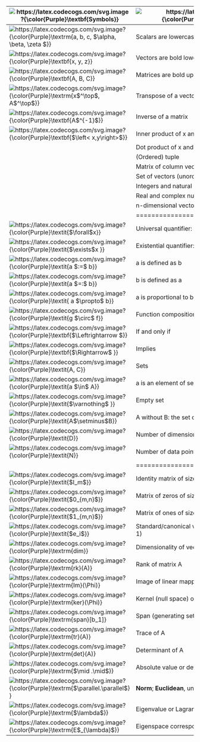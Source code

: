 | <img src="https://latex.codecogs.com/svg.image?{\color{Purple}\textbf{Symbols}}" title="https://latex.codecogs.com/svg.image?{\color{Purple}\textbf{Symbols}}"  align="center" />  |<img src="https://latex.codecogs.com/svg.image?{\color{Purple}\textbf{Typical&space;Meaning}}" title="https://latex.codecogs.com/svg.image?{\color{Purple}\textbf{Typical Meaning}}" align="center" />                                                                |
|---|----------------------------------------------------------------|
| <img src="https://latex.codecogs.com/svg.image?{\color{Purple}\textrm{a,&space;b,&space;c,&space;$\alpha,&space;\beta,&space;\zeta&space;$}}" title="https://latex.codecogs.com/svg.image?{\color{Purple}\textrm{a, b, c, $\alpha, \beta, \zeta $}}" />  | Scalars are lowercase                                          |
| <img src="https://latex.codecogs.com/svg.image?{\color{Purple}\textbf{x,&space;y,&space;z}}" title="https://latex.codecogs.com/svg.image?{\color{Purple}\textbf{x, y, z}}" />  | Vectors are bold lowercase                                     |
|<img src="https://latex.codecogs.com/svg.image?{\color{Purple}\textbf{A,&space;B,&space;C}}" title="https://latex.codecogs.com/svg.image?{\color{Purple}\textbf{A, B, C}}" />   | Matrices are bold uppercase                                    |
| <img src="https://latex.codecogs.com/svg.image?{\color{Purple}\textrm{x$^\top$,&space;A$^\top$}}" title="https://latex.codecogs.com/svg.image?{\color{Purple}\textrm{x$^\top$, A$^\top$}}" />  | Transpose of a vector or matrix                                |
| <img src="https://latex.codecogs.com/svg.image?{\color{Purple}\textbf{A$^{-1}$}}" title="https://latex.codecogs.com/svg.image?{\color{Purple}\textbf{A$^{-1}$}}" />  | Inverse of a matrix                                            |
| <img src="https://latex.codecogs.com/svg.image?{\color{Purple}\textbf{$\left<&space;x,y\right>$}}" title="https://latex.codecogs.com/svg.image?{\color{Purple}\textbf{$\left< x,y\right>$}}" />  | Inner product of x and y                                       |
|   | Dot product of x and y                                         |
|   | (Ordered) tuple                                                |
|   | Matrix of column vectors stacked horizontally                  |
|   | Set of vectors (unordered)                                     |
|   | Integers and natural numbers, respectively                     |
|   | Real and complex numbers, respectively                         |
|   | n-dimensional vector space of real numbers                     |
|   | ==========================================                     |
|<img src="https://latex.codecogs.com/svg.image?{\color{Purple}\textit{$\forall$x}}" title="https://latex.codecogs.com/svg.image?{\color{Purple}\textit{$\forall$x}}" />   | Universal quantifier: for all x                                |
|<img src="https://latex.codecogs.com/svg.image?{\color{Purple}\textit{$\exists$x&space;}}" title="https://latex.codecogs.com/svg.image?{\color{Purple}\textit{$\exists$x }}" />   | Existential quantifier: there exists x                         |
|<img src="https://latex.codecogs.com/svg.image?{\color{Purple}\textit{a&space;$:=$&space;b}}" title="https://latex.codecogs.com/svg.image?{\color{Purple}\textit{a $:=$ b}}" />   | a is defined as b                                              |
| <img src="https://latex.codecogs.com/svg.image?{\color{Purple}\textit{a&space;$=:$&space;b}}&space;" title="https://latex.codecogs.com/svg.image?{\color{Purple}\textit{a $=:$ b}} " />  | b is defined as a                                              |
|<img src="https://latex.codecogs.com/svg.image?{\color{Purple}\textit{&space;a&space;$\propto$&space;b}}" title="https://latex.codecogs.com/svg.image?{\color{Purple}\textit{ a $\propto$ b}}" />   | a is proportional to b, i.e., a = constant  b                  |
|<img src="https://latex.codecogs.com/svg.image?{\color{Purple}\textit{g&space;$\circ$&space;f}}" title="https://latex.codecogs.com/svg.image?{\color{Purple}\textit{g $\circ$ f}}" />   | Function composition: “g after f”                              |
| <img src="https://latex.codecogs.com/svg.image?{\color{Purple}\textbf{$\Leftrightarrow&space;$}}" title="https://latex.codecogs.com/svg.image?{\color{Purple}\textbf{$\Leftrightarrow $}}" />  | If and only if                                                 |
| <img src="https://latex.codecogs.com/svg.image?{\color{Purple}\textbf{$\Rightarrow$&space;}}" title="https://latex.codecogs.com/svg.image?{\color{Purple}\textbf{$\Rightarrow$ }}" />  | Implies                                                        |
|<img src="https://latex.codecogs.com/svg.image?{\color{Purple}\textit{A,&space;C}}" title="https://latex.codecogs.com/svg.image?{\color{Purple}\textit{A, C}}" />   | Sets                                                           |
| <img src="https://latex.codecogs.com/svg.image?{\color{Purple}\textit{a&space;$\in$&space;A}}" title="https://latex.codecogs.com/svg.image?{\color{Purple}\textit{a $\in$ A}}" />  | a is an element of set A                                       |
| <img src="https://latex.codecogs.com/svg.image?{\color{Purple}\textit{$\varnothing$&space;}}" title="https://latex.codecogs.com/svg.image?{\color{Purple}\textit{$\varnothing$ }}" />  | Empty set                                                      |
|<img src="https://latex.codecogs.com/svg.image?{\color{Purple}\textit{A$\setminus$B}}" title="https://latex.codecogs.com/svg.image?{\color{Purple}\textit{A$\setminus$B}}" />   | A without B: the set of elements in A but not in B             |
| <img src="https://latex.codecogs.com/svg.image?{\color{Purple}\textit{D}}" title="https://latex.codecogs.com/svg.image?{\color{Purple}\textit{D}}" />  | Number of dimensions; indexed by d = 1,...,D                   |
|<img src="https://latex.codecogs.com/svg.image?{\color{Purple}\textit{N}}" title="https://latex.codecogs.com/svg.image?{\color{Purple}\textit{N}}" />   | Number of data points; indexed by n = 1,...,N                  |
|   | ============================================                   |
| <img src="https://latex.codecogs.com/svg.image?{\color{Purple}\textit{$I_m$}}" title="https://latex.codecogs.com/svg.image?{\color{Purple}\textit{$I_m$}}" />  | Identity matrix of size m  m                                   |
|<img src="https://latex.codecogs.com/svg.image?{\color{Purple}\textit{$0_{m,n}$}}" title="https://latex.codecogs.com/svg.image?{\color{Purple}\textit{$0_{m,n}$}}" />   | Matrix of zeros of size m  n                                   |
|<img src="https://latex.codecogs.com/svg.image?{\color{Purple}\textit{$1_{m,n}$}}" title="https://latex.codecogs.com/svg.image?{\color{Purple}\textit{$1_{m,n}$}}" />   | Matrix of ones of size m  n                                    |
|<img src="https://latex.codecogs.com/svg.image?{\color{Purple}\textit{$e_i$}}" title="https://latex.codecogs.com/svg.image?{\color{Purple}\textit{$e_i$}}" />   | Standard/canonical vector (where i is the component that is 1) |
|<img src="https://latex.codecogs.com/svg.image?{\color{Purple}\textrm{dim}}" title="https://latex.codecogs.com/svg.image?{\color{Purple}\textrm{dim}}" />   | Dimensionality of vector space                                 |
| <img src="https://latex.codecogs.com/svg.image?{\color{Purple}\textrm{rk}(A)}" title="https://latex.codecogs.com/svg.image?{\color{Purple}\textrm{rk}(A)}" />  | Rank of matrix A                                               |
| <img src="https://latex.codecogs.com/svg.image?{\color{Purple}\textrm{Im}(\Phi)}" title="https://latex.codecogs.com/svg.image?{\color{Purple}\textrm{Im}(\Phi)}" />  | Image of linear mapping                                        |
| <img src="https://latex.codecogs.com/svg.image?{\color{Purple}\textrm{ker}(\Phi)}" title="https://latex.codecogs.com/svg.image?{\color{Purple}\textrm{ker}(\Phi)}" />  | Kernel (null space) of a linear mapping                        |
| <img src="https://latex.codecogs.com/svg.image?{\color{Purple}\textrm{span}[b_1]}" title="https://latex.codecogs.com/svg.image?{\color{Purple}\textrm{span}[b_1]}" />  | Span (generating set) of b1                                    |
| <img src="https://latex.codecogs.com/svg.image?{\color{Purple}\textrm{tr}(A)}" title="https://latex.codecogs.com/svg.image?{\color{Purple}\textrm{tr}(A)}" />  | Trace of A                                                     |
|<img src="https://latex.codecogs.com/svg.image?{\color{Purple}\textrm{det}(A)}" title="https://latex.codecogs.com/svg.image?{\color{Purple}\textrm{det}(A)}" />   | Determinant of A                                               |
|<img src="https://latex.codecogs.com/svg.image?{\color{Purple}\textrm{$\mid&space;.\mid$}}" title="https://latex.codecogs.com/svg.image?{\color{Purple}\textrm{$\mid .\mid$}}" />   | Absolute value or determinant (depending on context)           |
|<img src="https://latex.codecogs.com/svg.image?{\color{Purple}\textrm{$\parallel.\parallel$}&space;}" title="https://latex.codecogs.com/svg.image?{\color{Purple}\textrm{$\parallel.\parallel$} }" />   | **Norm**; **Euclidean**, unless specified                              |
| <img src="https://latex.codecogs.com/svg.image?{\color{Purple}\textrm{$\lambda$}}" title="https://latex.codecogs.com/svg.image?{\color{Purple}\textrm{$\lambda$}}" />  | Eigenvalue or Lagrange multiplier                              |
| <img src="https://latex.codecogs.com/svg.image?{\color{Purple}\textrm{E$_{\lambda}$}}" title="https://latex.codecogs.com/svg.image?{\color{Purple}\textrm{E$_{\lambda}$}}" />  | Eigenspace corresponding to eigenvalue                         |
